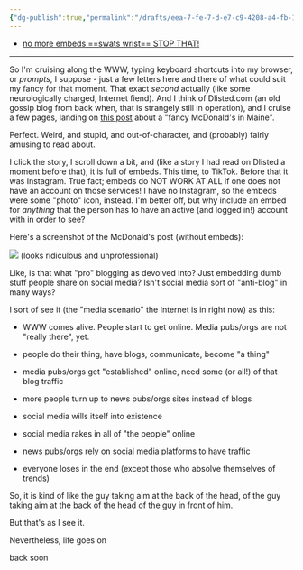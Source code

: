 ```yaml
---
{"dg-publish":true,"permalink":"/drafts/eea-7-fe-7-d-e7-c9-4208-a4-fb-1-b316-ba-89-bad/","dgHomeLink":true,"dgPassFrontmatter":false}
---
```



- [no more embeds ==swats wrist== STOP THAT!](https://write.as/tmo/no-more-embeds-swats-wrist-stop-that)

---
So I'm cruising along the WWW, typing keyboard shortcuts into my browser, or *prompts*, I suppose - just a few letters here and there of what could suit my fancy for that moment. That exact *second* actually (like some neurologically charged, Internet fiend). And I think of Dlisted.com (an old gossip blog from back when, that is strangely still in operation), and I cruise a few pages, landing on [this post](https://dlisted.com/2022/06/20/open-post-hosted-by-the-re-discovery-of-the-fancy-mcdonalds-in-maine/) about a "fancy McDonald's in Maine".

Perfect. Weird, and stupid, and out-of-character, and (probably) fairly amusing to read about. 

I click the story, I scroll down a bit, and (like a story I had read on Dlisted a moment before that), it is full of embeds. This time, to TikTok. Before that it was Instagram. True fact; embeds do NOT WORK AT ALL if one does not have an account on those services! I have no Instagram, so the embeds were some "photo" icon, instead. I'm better off, but why include an embed for *anything* that the person has to have an active (and logged in!) account with in order to see? 

Here's a screenshot of the McDonald's post (without embeds):

![](https://i.snap.as/WmW04Hd5.png)
(looks ridiculous and unprofessional)

Like, is that what "pro" blogging as devolved into? Just embedding dumb stuff people share on social media? Isn't social media sort of "anti-blog" in many ways? 

I sort of see it (the "media scenario" the Internet is in right now) as this:

- WWW comes alive. People start to get online. Media pubs/orgs are not "really there", yet.

- people do their thing, have blogs, communicate, become "a thing"

- media pubs/orgs get "established" online, need some (or all!) of that blog traffic

- more people turn up to news pubs/orgs sites instead of blogs

- social media wills itself into existence

- social media rakes in all of "the people" online

- news pubs/orgs rely on social media platforms to have traffic

- everyone loses in the end (except those who absolve themselves of trends)

So, it is kind of like the guy taking aim at the back of the head, of the guy taking aim at the back of the head of the guy in front of him. 

But that's as I see it.

Nevertheless, life goes on

back soon